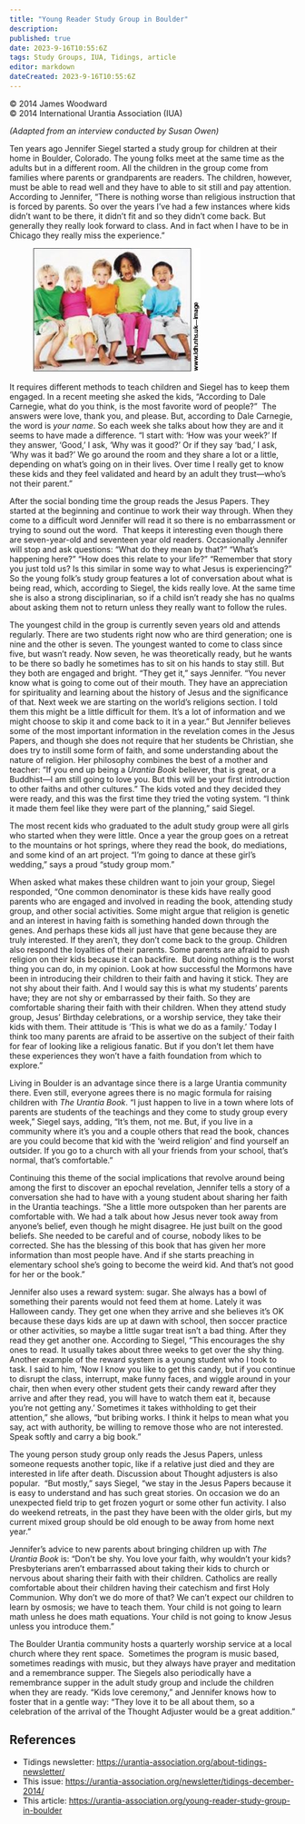 ```yaml
---
title: "Young Reader Study Group in Boulder"
description: 
published: true
date: 2023-9-16T10:55:6Z
tags: Study Groups, IUA, Tidings, article
editor: markdown
dateCreated: 2023-9-16T10:55:6Z
---
```


<p class="v-card v-sheet theme--light gray lighten-3 px-2">© 2014 James Woodward<br>© 2014 International Urantia Association (IUA)</p>

_(Adapted from an interview conducted by Susan Owen)_

Ten years ago Jennifer Siegel started a study group for children at their home in Boulder, Colorado. The young folks meet at the same time as the adults but in a different room. All the children in the group come from families where parents or grandparents are readers. The children, however, must be able to read well and they have to able to sit still and pay attention. According to Jennifer, “There is nothing worse than religious instruction that is forced by parents. So over the years I’ve had a few instances where kids didn’t want to be there, it didn’t fit and so they didn’t come back. But generally they really look forward to class. And in fact when I have to be in Chicago they really miss the experience.”

<figure id="Figure_6" class="image urantiapedia image-style-align-right">
<img src="../../../image/article/IUA_Tidings/Young-Readers-graphic.jpg">
</figure>

It requires different methods to teach children and Siegel has to keep them engaged. In a recent meeting she asked the kids, “According to Dale Carnegie, what do you think, is the most favorite word of people?”  The answers were love, thank you, and please. But, according to Dale Carnegie, the word is _your name_. So each week she talks about how they are and it seems to have made a difference. “I start with: ‘How was your week?’ If they answer, ‘Good,’ I ask, ‘Why was it good?’ Or if they say ‘bad,’ I ask, ‘Why was it bad?’ We go around the room and they share a lot or a little, depending on what’s going on in their lives. Over time I really get to know these kids and they feel validated and heard by an adult they trust—who’s not their parent.”

After the social bonding time the group reads the Jesus Papers. They started at the beginning and continue to work their way through. When they come to a difficult word Jennifer will read it so there is no embarrassment or trying to sound out the word.  That keeps it interesting even though there are seven-year-old and seventeen year old readers. Occasionally Jennifer will stop and ask questions: “What do they mean by that?” “What’s happening here?” “How does this relate to your life?” “Remember that story you just told us? Is this similar in some way to what Jesus is experiencing?” So the young folk’s study group features a lot of conversation about what is being read, which, according to Siegel, the kids really love. At the same time she is also a strong disciplinarian, so if a child isn’t ready she has no qualms about asking them not to return unless they really want to follow the rules.

The youngest child in the group is currently seven years old and attends regularly. There are two students right now who are third generation; one is nine and the other is seven. The youngest wanted to come to class since five, but wasn’t ready. Now seven, he was theoretically ready, but he wants to be there so badly he sometimes has to sit on his hands to stay still. But they both are engaged and bright. “They get it,” says Jennifer. “You never know what is going to come out of their mouth. They have an appreciation for spirituality and learning about the history of Jesus and the significance of that. Next week we are starting on the world’s religions section. I told them this might be a little difficult for them. It’s a lot of information and we might choose to skip it and come back to it in a year.” But Jennifer believes some of the most important information in the revelation comes in the Jesus Papers, and though she does not require that her students be Christian, she does try to instill some form of faith, and some understanding about the nature of religion. Her philosophy combines the best of a mother and teacher: “If you end up being a _Urantia Book_ believer, that is great, or a Buddhist—I am still going to love you. But this will be your first introduction to other faiths and other cultures.” The kids voted and they decided they were ready, and this was the first time they tried the voting system. “I think it made them feel like they were part of the planning,” said Siegel.

The most recent kids who graduated to the adult study group were all girls who started when they were little. Once a year the group goes on a retreat to the mountains or hot springs, where they read the book, do mediations, and some kind of an art project. “I’m going to dance at these girl’s wedding,” says a proud “study group mom.”

When asked what makes these children want to join your group, Siegel responded, “One common denominator is these kids have really good parents who are engaged and involved in reading the book, attending study group, and other social activities. Some might argue that religion is genetic and an interest in having faith is something handed down through the genes. And perhaps these kids all just have that gene because they are truly interested. If they aren’t, they don’t come back to the group. Children also respond the loyalties of their parents. Some parents are afraid to push religion on their kids because it can backfire.  But doing nothing is the worst thing you can do, in my opinion. Look at how successful the Mormons have been in introducing their children to their faith and having it stick. They are not shy about their faith. And I would say this is what my students’ parents have; they are not shy or embarrassed by their faith. So they are comfortable sharing their faith with their children. When they attend study group, Jesus’ Birthday celebrations, or a worship service, they take their kids with them. Their attitude is ‘This is what we do as a family.’ Today I think too many parents are afraid to be assertive on the subject of their faith for fear of looking like a religious fanatic. But if you don’t let them have these experiences they won’t have a faith foundation from which to explore.”

Living in Boulder is an advantage since there is a large Urantia community there. Even still, everyone agrees there is no magic formula for raising children with _The Urantia Book_. “I just happen to live in a town where lots of parents are students of the teachings and they come to study group every week,” Siegel says, adding, “It’s them, not me. But, if you live in a community where it’s you and a couple others that read the book, chances are you could become that kid with the ‘weird religion’ and find yourself an outsider. If you go to a church with all your friends from your school, that’s normal, that’s comfortable.”

Continuing this theme of the social implications that revolve around being among the first to discover an epochal revelation, Jennifer tells a story of a conversation she had to have with a young student about sharing her faith in the Urantia teachings. “She a little more outspoken than her parents are comfortable with. We had a talk about how Jesus never took away from anyone’s belief, even though he might disagree. He just built on the good beliefs. She needed to be careful and of course, nobody likes to be corrected. She has the blessing of this book that has given her more information than most people have. And if she starts preaching in elementary school she’s going to become the weird kid. And that’s not good for her or the book.”

Jennifer also uses a reward system: sugar. She always has a bowl of something their parents would not feed them at home. Lately it was Halloween candy. They get one when they arrive and she believes it’s OK because these days kids are up at dawn with school, then soccer practice or other activities, so maybe a little sugar treat isn’t a bad thing. After they read they get another one. According to Siegel, “This encourages the shy ones to read. It usually takes about three weeks to get over the shy thing. Another example of the reward system is a young student who I took to task. I said to him, ‘Now I know you like to get this candy, but if you continue to disrupt the class, interrupt, make funny faces, and wiggle around in your chair, then when every other student gets their candy reward after they arrive and after they read, you will have to watch them eat it, because you’re not getting any.’ Sometimes it takes withholding to get their attention,” she allows, “but bribing works. I think it helps to mean what you say, act with authority, be willing to remove those who are not interested. Speak softly and carry a big book.”

The young person study group only reads the Jesus Papers, unless someone requests another topic, like if a relative just died and they are interested in life after death. Discussion about Thought adjusters is also popular.  “But mostly,” says Siegel, “we stay in the Jesus Papers because it is easy to understand and has such great stories. On occasion we do an unexpected field trip to get frozen yogurt or some other fun activity. I also do weekend retreats, in the past they have been with the older girls, but my current mixed group should be old enough to be away from home next year.”

Jennifer’s advice to new parents about bringing children up with _The Urantia Book_ is: “Don’t be shy. You love your faith, why wouldn’t your kids? Presbyterians aren’t embarrassed about taking their kids to church or nervous about sharing their faith with their children. Catholics are really comfortable about their children having their catechism and first Holy Communion. Why don’t we do more of that? We can’t expect our children to learn by osmosis; we have to teach them. Your child is not going to learn math unless he does math equations. Your child is not going to know Jesus unless you introduce them.”

The Boulder Urantia community hosts a quarterly worship service at a local church where they rent space.  Sometimes the program is music based, sometimes readings with music, but they always have prayer and meditation and a remembrance supper. The Siegels also periodically have a remembrance supper in the adult study group and include the children when they are ready. “Kids love ceremony,” and Jennifer knows how to foster that in a gentle way: “They love it to be all about them, so a celebration of the arrival of the Thought Adjuster would be a great addition.”

## References

- Tidings newsletter: https://urantia-association.org/about-tidings-newsletter/
- This issue: https://urantia-association.org/newsletter/tidings-december-2014/
- This article: https://urantia-association.org/young-reader-study-group-in-boulder